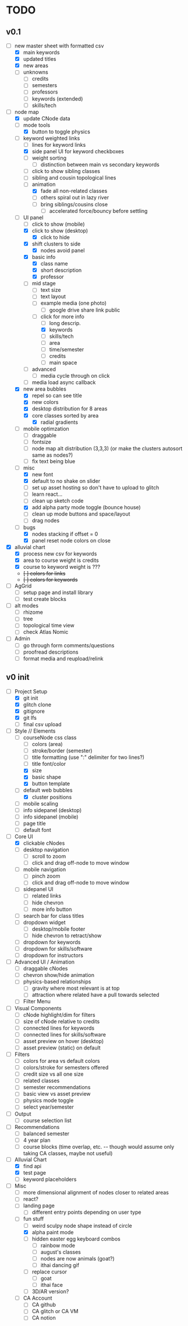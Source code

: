 # TODO

## v0.1

- [ ] new master sheet with formatted csv
  - [X] main keywords
  - [X] updated titles
  - [X] new areas
  - [ ] unknowns
    - [ ] credits
    - [ ] semesters
    - [ ] professors
    - [ ] keywords (extended)
    - [ ] skills/tech
- [ ] node map
  - [X] update CNode data
  - [ ] mode tools
    - [X] button to toggle physics
  - [ ] keyword weighted links
    - [ ] lines for keyword links
    - [X] side panel UI for keyword checkboxes
    - [ ] weight sorting
      - [ ] distinction between main vs secondary keywords
    - [ ] click to show sibling classes
    - [ ] sibling and cousin topological lines
    - [ ] animation
      - [X] fade all non-related classes
      - [ ] others spiral out in lazy river
      - [ ] bring siblings/cousins close
        - [ ] accelerated force/bouncy before settling
  - [ ] UI panel
    - [ ] click to show (mobile)
    - [X] click to show (desktop)
      - [X] click to hide
    - [X] shift clusters to side
      - [X] nodes avoid panel
    - [X] basic info
      - [X] class name
      - [X] short description
      - [X] professor
    - [ ] mid stage
      - [ ] text size
      - [ ] text layout
      - [ ] example media (one photo)
        - [ ] google drive share link public
      - [ ] click for more info
        - [ ] long descrip.
        - [X] keywords
        - [ ] skills/tech
        - [ ] area
        - [ ] time/semester
        - [ ] credits
        - [ ] main space
    - [ ] advanced
      - [ ] media cycle through on click
    - [ ] media load async callback
  - [X] new area bubbles
    - [X] repel so can see title
    - [X] new colors
    - [X] desktop distribution for 8 areas
    - [X] core classes sorted by area
      - [X] radial gradients
  - [ ] mobile optimzation
    - [ ] draggable
    - [ ] fontsize
    - [ ] node map alt distribution (3,3,3) (or make the clusters autosort same as nodes?)
    - [ ] fix text being blue
  - [ ] misc
    - [X] new font
    - [X] default to no shake on slider
    - [ ] set up asset hosting so don't have to upload to glitch
    - [ ] learn react...
    - [ ] clean up sketch code
    - [X] add alpha party mode toggle (bounce house)
    - [ ] clean up mode buttons and space/layout
    - [ ] drag nodes
  - [ ] bugs
    - [X] nodes stacking if offset = 0
    - [X] panel reset node colors on close
- [X] alluvial chart
  - [X] process new csv for keywords
  - [X] area to course weight is credits
  - [X] course to keyword weight is ???
  - ~~[ ] colors for links~~
  - ~~[ ] colors for keywords~~
- [ ] AgGrid
  - [ ] setup page and install library
  - [ ] test create blocks
- [ ] alt modes
  - [ ] rhizome
  - [ ] tree
  - [ ] topological time view
  - [ ] check Atlas Nomic
- [ ] Admin
  - [ ] go through form comments/questions
  - [ ] proofread descriptions
  - [ ] format media and reupload/relink

## v0 init

- [ ] Project Setup
  - [X] git init
  - [X] glitch clone
  - [X] gitignore
  - [X] git lfs
  - [ ] final csv upload
- [ ] Style // Elements
  - [ ] courseNode css class
    - [ ] colors (area)
    - [ ] stroke/border (semester)
    - [ ] title formatting (use ":" delimiter for two lines?)
    - [ ] title font/color
    - [X] size
    - [X] basic shape
    - [X] button template
  - [ ] default web bubbles
    - [X] cluster positions
  - [ ] mobile scaling
  - [ ] info sidepanel (desktop)
  - [ ] info sidepanel (mobile)
  - [ ] page title
  - [ ] default font
- [ ] Core UI
  - [X] clickable cNodes
  - [ ] desktop navigation
    - [ ] scroll to zoom
    - [ ] click and drag off-node to move window
  - [ ] mobile navigation
    - [ ] pinch zoom
    - [ ] click and drag off-node to move window
  - [ ] sidepanel UI
    - [ ] related links
    - [ ] hide chevron
    - [ ] more info button
  - [ ] search bar for class titles
  - [ ] dropdown widget
    - [ ] desktop/mobile footer
    - [ ] hide chevron to retract/show
  - [ ] dropdown for keywords
  - [ ] dropdown for skills/software
  - [ ] dropdown for instructors
- [ ] Advanced UI / Animation
  - [ ] draggable cNodes
  - [ ] chevron show/hide animation
  - [ ] physics-based relationships
    - [ ] gravity where most relevant is at top
    - [ ] attraction where related have a pull towards selected
  - [ ] Filter Menu
- [ ] Visual Components
  - [ ] cNode highlight/dim for filters
  - [ ] size of cNode relative to credits
  - [ ] connected lines for keywords
  - [ ] connected lines for skills/software
  - [ ] asset preview on hover (desktop)
  - [ ] asset preview (static) on default
- [ ] Filters
  - [ ] colors for area vs default colors
  - [ ] colors/stroke for semesters offered
  - [ ] credit size vs all one size
  - [ ] related classes
  - [ ] semester recommendations
  - [ ] basic view vs asset preview
  - [ ] physics mode toggle
  - [ ] select year/semester
- [ ] Output
  - [ ] course selection list
- [ ] Recommendations
  - [ ] balanced semester
  - [ ] 4 year plan
  - [ ] course blocks (time overlap, etc. -- though would assume only taking CA classes, maybe not useful)
- [ ] Alluvial Chart
  - [X] find api
  - [X] test page
  - [ ] keyword placeholders
- [ ] Misc
  - [ ] more dimensional alignment of nodes closer to related areas
  - [ ] react?
  - [ ] landing page
    - [ ] different entry points depending on user type
  - [ ] fun stuff
    - [ ] weird sculpy node shape instead of circle
    - [X] alpha paint mode
    - [ ] hidden easter egg keyboard combos
      - [ ] rainbow mode
      - [ ] august's classes
      - [ ] nodes are now animals (goat?)
      - [ ] ithai dancing gif
    - [ ] replace cursor
      - [ ] goat
      - [ ] ithai face
    - [ ] 3D/AR version?
  - [ ] CA Account
    - [ ] CA github
    - [ ] CA glitch or CA VM
    - [ ] CA notion
